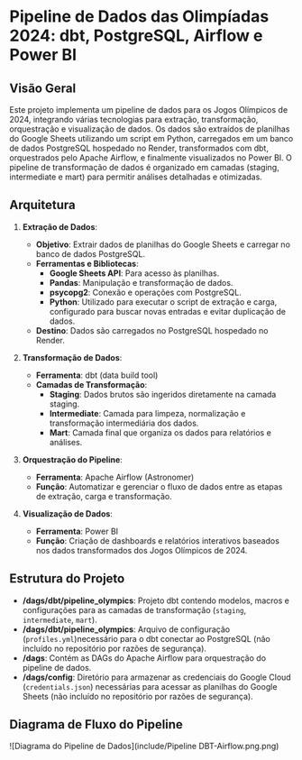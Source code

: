 # Pipeline de Dados das Olimpíadas 2024: dbt, PostgreSQL, Airflow e Power BI

## Visão Geral

Este projeto implementa um pipeline de dados para os Jogos Olímpicos de 2024, integrando várias tecnologias para extração, transformação, orquestração e visualização de dados. Os dados são extraídos de planilhas do Google Sheets utilizando um script em Python, carregados em um banco de dados PostgreSQL hospedado no Render, transformados com dbt, orquestrados pelo Apache Airflow, e finalmente visualizados no Power BI. O pipeline de transformação de dados é organizado em camadas (staging, intermediate e mart) para permitir análises detalhadas e otimizadas.

## Arquitetura

1. **Extração de Dados**:
   - **Objetivo**: Extrair dados de planilhas do Google Sheets e carregar no banco de dados PostgreSQL.
   - **Ferramentas e Bibliotecas**:
     - **Google Sheets API**: Para acesso às planilhas.
     - **Pandas**: Manipulação e transformação de dados.
     - **psycopg2**: Conexão e operações com PostgreSQL.
     - **Python**: Utilizado para executar o script de extração e carga, configurado para buscar novas entradas e evitar duplicação de dados.
   - **Destino**: Dados são carregados no PostgreSQL hospedado no Render.

2. **Transformação de Dados**:
   - **Ferramenta**: dbt (data build tool)
   - **Camadas de Transformação**:
     - **Staging**: Dados brutos são ingeridos diretamente na camada staging.
     - **Intermediate**: Camada para limpeza, normalização e transformação intermediária dos dados.
     - **Mart**: Camada final que organiza os dados para relatórios e análises.

3. **Orquestração do Pipeline**:
   - **Ferramenta**: Apache Airflow (Astronomer)
   - **Função**: Automatizar e gerenciar o fluxo de dados entre as etapas de extração, carga e transformação.

4. **Visualização de Dados**:
   - **Ferramenta**: Power BI
   - **Função**: Criação de dashboards e relatórios interativos baseados nos dados transformados dos Jogos Olímpicos de 2024.

## Estrutura do Projeto

- **/dags/dbt/pipeline_olympics**: Projeto dbt contendo modelos, macros e configurações para as camadas de transformação (`staging`, `intermediate`, `mart`).
- **/dags/dbt/pipeline_olympics**: Arquivo de configuração (`profiles.yml`)necessário para o dbt conectar ao PostgreSQL (não incluído no repositório por razões de segurança).
- **/dags**: Contém as DAGs do Apache Airflow para orquestração do pipeline de dados.
- **/dags/config**: Diretório para armazenar as credenciais do Google Cloud (`credentials.json`) necessárias para acessar as planilhas do Google Sheets (não incluído no repositório por razões de segurança).

## Diagrama de Fluxo do Pipeline

![Diagrama do Pipeline de Dados](include/Pipeline DBT-Airflow.png.png)

